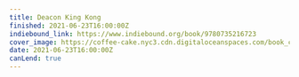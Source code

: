 ```yaml
---
title: Deacon King Kong
finished: 2021-06-23T16:00:00Z
indiebound_link: https://www.indiebound.org/book/9780735216723
cover_image: https://coffee-cake.nyc3.cdn.digitaloceanspaces.com/book_covers/2021/deacon-king-kong.jpg
date: 2021-06-23T16:00:00Z
canLend: true
---
```

